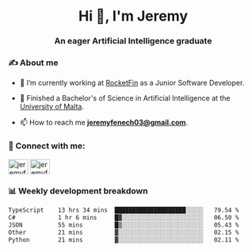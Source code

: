<h1 align="center">Hi 👋, I'm Jeremy</h1>
<h3 align="center">An eager Artificial Intelligence graduate</h3>

<h3 align="left">✍ About me</h3>

- 🔭 I’m currently working at [RocketFin](https://rocketfin.co) as a Junior Software Developer.

- 🌱 Finished a Bachelor's of Science in Artificial Intelligence at the [University of Malta](https://www.linkedin.com/school/university-of-malta/).

- 📫 How to reach me **jeremyfenech03@gmail.com**.

<h3 align="left">🔗 Connect with me:</h3>
<p align="left">
<a href="https://linkedin.com/in/jeremyfenech" target="blank"><img align="center" src="https://raw.githubusercontent.com/rahuldkjain/github-profile-readme-generator/master/src/images/icons/Social/linked-in-alt.svg" alt="jeremyfenech" height="30" width="40" /></a>
<a href="https://www.leetcode.com/jeremyfen" target="blank"><img align="center" src="https://raw.githubusercontent.com/rahuldkjain/github-profile-readme-generator/master/src/images/icons/Social/leet-code.svg" alt="jeremyfen" height="30" width="40" /></a>
</p>


<h3 align="left">📊 Weekly development breakdown</h3>

<!--START_SECTION:waka-->

```txt
TypeScript    13 hrs 34 mins  ████████████████████░░░░░   79.54 %
C#            1 hr 6 mins     █▓░░░░░░░░░░░░░░░░░░░░░░░   06.50 %
JSON          55 mins         █▒░░░░░░░░░░░░░░░░░░░░░░░   05.43 %
Other         21 mins         ▓░░░░░░░░░░░░░░░░░░░░░░░░   02.15 %
Python        21 mins         ▓░░░░░░░░░░░░░░░░░░░░░░░░   02.11 %
```

<!--END_SECTION:waka-->
